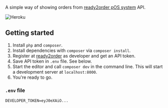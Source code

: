 A simple way of showing orders from [ready2order pOS system](https://ready2order.com/de/) API.

![Heroku](https://pyheroku-badge.herokuapp.com/?app=kaffee-ist-geil&style=flat)

## Getting started

1. Install `php` and `composer`.
2. Install dependencies with `composer` via `composer install`.
3. Register at [ready2order](https://ready2order.com/at/api/) as developer and get an API token.
4. Save API token in `.env` file. See below.
5. Start the editor and call `composer dev` in the command line. This will start a development server
   at `localhost:8000`.
6. You're ready to go.

### `.env` file

```env
DEVELOPER_TOKEN=eyJ0eXAiO...
```

